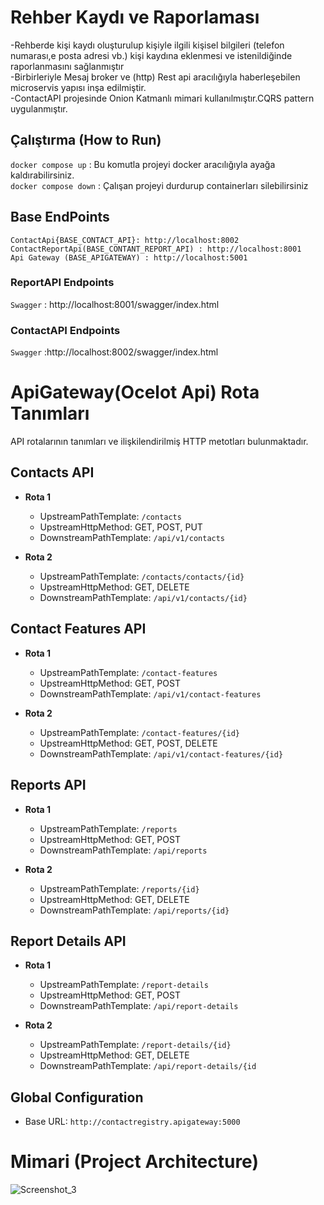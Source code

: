 # Rehber Kaydı ve Raporlaması
-Rehberde kişi kaydı oluşturulup kişiyle ilgili kişisel bilgileri (telefon numarası,e posta adresi vb.) kişi kaydına eklenmesi ve istenildiğinde raporlanmasını sağlanmıştır\
-Birbirleriyle Mesaj broker ve (http) Rest api  aracılığıyla haberleşebilen microservis yapısı inşa edilmiştir.\
-ContactAPI projesinde Onion Katmanlı mimari kullanılmıştır.CQRS pattern uygulanmıştır.
## Çalıştırma (How to Run)
`docker compose up` : Bu komutla projeyi docker aracılığıyla ayağa kaldırabilirsiniz.\
`docker compose down` : Çalışan projeyi durdurup containerları silebilirsiniz

## Base EndPoints
`ContactApi{BASE_CONTACT_API}: http://localhost:8002` \
`ContactReportApi(BASE_CONTANT_REPORT_API) : http://localhost:8001`\
`Api Gateway (BASE_APIGATEWAY) : http://localhost:5001`

### ReportAPI Endpoints
`Swagger` : http://localhost:8001/swagger/index.html


### ContactAPI Endpoints
`Swagger` :http://localhost:8002/swagger/index.html

# ApiGateway(Ocelot Api) Rota Tanımları
API rotalarının tanımları ve ilişkilendirilmiş HTTP metotları bulunmaktadır.

## Contacts API

- **Rota 1**
  - UpstreamPathTemplate: `/contacts`
  - UpstreamHttpMethod: GET, POST, PUT
  - DownstreamPathTemplate: `/api/v1/contacts`

- **Rota 2**
  - UpstreamPathTemplate: `/contacts/contacts/{id}`
  - UpstreamHttpMethod: GET, DELETE
  - DownstreamPathTemplate: `/api/v1/contacts/{id}`

## Contact Features API

- **Rota 1**
  - UpstreamPathTemplate: `/contact-features`
  - UpstreamHttpMethod: GET, POST
  - DownstreamPathTemplate: `/api/v1/contact-features`

- **Rota 2**
  - UpstreamPathTemplate: `/contact-features/{id}`
  - UpstreamHttpMethod: GET, POST, DELETE
  - DownstreamPathTemplate: `/api/v1/contact-features/{id}`

## Reports API

- **Rota 1**
  - UpstreamPathTemplate: `/reports`
  - UpstreamHttpMethod: GET, POST
  - DownstreamPathTemplate: `/api/reports`

- **Rota 2**
  - UpstreamPathTemplate: `/reports/{id}`
  - UpstreamHttpMethod: GET, DELETE
  - DownstreamPathTemplate: `/api/reports/{id}`

## Report Details API

- **Rota 1**
  - UpstreamPathTemplate: `/report-details`
  - UpstreamHttpMethod: GET, POST
  - DownstreamPathTemplate: `/api/report-details`

- **Rota 2**
  - UpstreamPathTemplate: `/report-details/{id}`
  - UpstreamHttpMethod: GET, DELETE
  - DownstreamPathTemplate: `/api/report-details/{id`

## Global Configuration

- Base URL: `http://contactregistry.apigateway:5000`


# Mimari (Project Architecture)
![Screenshot_3](https://github.com/adnanarslangiray/ContactRegistry/assets/33246502/95331b9a-89fd-435c-9cd5-b13dc5d92244)




